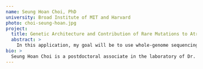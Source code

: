 ```yaml
---
name: Seung Hoan Choi, PhD
university: Broad Institute of MIT and Harvard
photo: choi-seung-hoan.jpg
project:
  title: Genetic Architecture and Contribution of Rare Mutations to Atrial Fibrillation Risk
  abstract: >
    In this application, my goal will be to use whole-genome sequencing (WGS) data from the TOPMed program to 1) analyze rare variants associated with atrial fibrillation (AF) and 2) estimate AF-heritability. During my training, I developed expertise in handling large-scale data sets and recently published two papers using sequencing data. I have completed the on-boarding program and will continue collaborating with the **BDC Powered by Terra (BDC-Terra)** team. As a superuser of **BDC-Terra**, I will give feedback to the developers, develop analytic pipelines, and serve as a consultative resource for other users in our working group.
bio: >
  Seung Hoan Choi is a postdoctoral associate in the laboratory of Dr. Patrick Ellinor in the Cardiovascular Disease Initiative at the Broad Institute. He received a PhD from the Department of Biostatistics at Boston University with his focused research in statistical genetics. His long-term interests are developing and applying novel statistical methods to elucidate the genetic basis of complex diseases. He has been working on developing his analytic capabilities in genetics, statistics, and large-scale data processing. During his postdoctoral training, he has used this foundation to elucidate the genetic basis of a common and complex human disease, atrial fibrillation.
---
```

